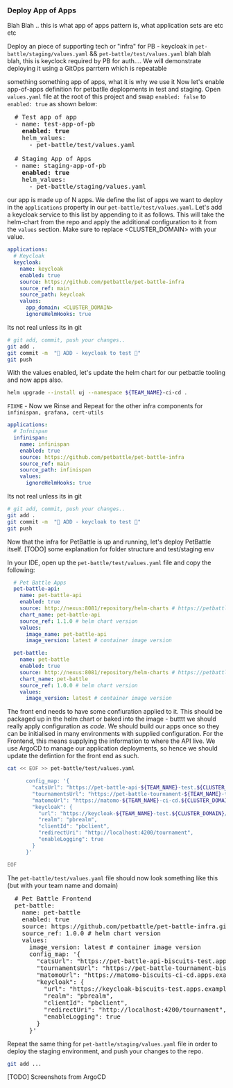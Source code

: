 ### Deploy App of Apps 
Blah Blah .. this is what app of apps pattern is, what application sets are etc etc

Deploy an piece of supporting tech or "infra" for PB - keycloak in `pet-battle/staging/values.yaml` && `pet-battle/test/values.yaml`
blah blah blah, this is keyclock required by PB for auth.... We will demonstrate deploying it using a GitOps parrtern which is repeatable

something something app of apps, what it is why we use it
Now let's enable app-of-apps definition for petbatlle deplopments in test and staging. Open `values.yaml` file at the root of this project and swap `enabled: false` to `enabled: true` as shown below:

<pre>
  # Test app of app
  - name: test-app-of-pb
<strong>    enabled: true</strong>
    helm_values:
      - pet-battle/test/values.yaml

  # Staging App of Apps
  - name: staging-app-of-pb
<strong>    enabled: true</strong>
    helm_values:
      - pet-battle/staging/values.yaml
</pre>


our app is made up of N apps. We define the list of apps we want to deploy in the `applications` property in our `pet-battle/test/values.yaml`. Let's add a keycloak service to this list by appending to it as follows. This will take the helm-chart from the repo and apply the additional configuration to it from the `values` section. Make sure to replace <CLUSTER_DOMAIN> with your value.

```yaml
applications:
  # Keycloak
  keycloak:
    name: keycloak
    enabled: true
    source: https://github.com/petbattle/pet-battle-infra
    source_ref: main
    source_path: keycloak
    values:
      app_domain: <CLUSTER_DOMAIN>
      ignoreHelmHooks: true
```

Its not real unless its in git
```bash
# git add, commit, push your changes..
git add .
git commit -m  "🐰 ADD - keycloak to test 🐰" 
git push 
```

With the values enabled, let's update the helm chart for our petbattle tooling and now apps also.
```bash
helm upgrade --install uj --namespace ${TEAM_NAME}-ci-cd .
```

`FIXME` - Now we Rinse and Repeat for the other infra components for `infinispan, grafana, cert-utils`

```yaml
applications:
  # Infnispan
  infinispan:
    name: infinispan
    enabled: true
    source: https://github.com/petbattle/pet-battle-infra
    source_ref: main
    source_path: infinispan
    values:
      ignoreHelmHooks: true
```

Its not real unless its in git
```bash
# git add, commit, push your changes..
git add .
git commit -m  "🐰 ADD - keycloak to test 🐰" 
git push 
```


Now that the infra for PetBattle is up and running, let's deploy PetBattle itself. 
[TODO] some explanation for folder structure and test/staging env

In your IDE, open up the `pet-battle/test/values.yaml` file and copy the following:

```yaml
  # Pet Battle Apps
  pet-battle-api:
    name: pet-battle-api
    enabled: true
    source: http://nexus:8081/repository/helm-charts # https://petbattle.github.io/helm-charts/
    chart_name: pet-battle-api
    source_ref: 1.1.0 # helm chart version
    values:
      image_name: pet-battle-api
      image_version: latest # container image version

  pet-battle:
    name: pet-battle
    enabled: true
    source: http://nexus:8081/repository/helm-charts # https://petbattle.github.io/helm-charts/
    chart_name: pet-battle
    source_ref: 1.0.0 # helm chart version
    values:
      image_version: latest # container image version
```

The front end needs to have some confiuration applied to it. This should be packaged up in the helm chart or baked into the image - butttt we should really apply configuration as *code*. We should build our apps once so they can be initialised in many environments with supplied configuration. For the Frontend, this means supplying the information to where the API live. We use ArgoCD to manage our application deployments, so hence we should update the defintion for the front end as such.
```bash
cat << EOF >> pet-battle/test/values.yaml

      config_map: '{
        "catsUrl": "https://pet-battle-api-${TEAM_NAME}-test.${CLUSTER_DOMAIN}",
        "tournamentsUrl": "https://pet-battle-tournament-${TEAM_NAME}-test.${CLUSTER_DOMAIN}",
        "matomoUrl": "https://matomo-${TEAM_NAME}-ci-cd.${CLUSTER_DOMAIN}/",
        "keycloak": {
          "url": "https://keycloak-${TEAM_NAME}-test.${CLUSTER_DOMAIN}/auth/",
          "realm": "pbrealm",
          "clientId": "pbclient",
          "redirectUri": "http://localhost:4200/tournament",
          "enableLogging": true
        }
      }'

EOF
```

The `pet-battle/test/values.yaml` file should now look something like this (but with your team name and domain)
<pre>
  # Pet Battle Frontend
  pet-battle:
    name: pet-battle
    enabled: true
    source: https://github.com/petbattle/pet-battle-infra.git
    source_ref: 1.0.0 # helm chart version
    values:
      image_version: latest # container image version
      config_map: '{
        "catsUrl": "https://pet-battle-api-biscuits-test.apps.example.com",
        "tournamentsUrl": "https://pet-battle-tournament-biscuits-test.apps.example.com",
        "matomoUrl": "https://matomo-biscuits-ci-cd.apps.example.com/",
        "keycloak": {
          "url": "https://keycloak-biscuits-test.apps.example.com/auth/",
          "realm": "pbrealm",
          "clientId": "pbclient",
          "redirectUri": "http://localhost:4200/tournament",
          "enableLogging": true
        }
      }'
</pre>

Repeat the same thing for `pet-battle/staging/values.yaml` file in order to deploy the staging environment, and push your changes to the repo.

```bash
git add ...
```

[TODO] Screenshots from ArgoCD